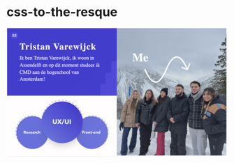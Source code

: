 # css-to-the-resque

![visitekaartje](https://github.com/TristanVarewijck/css-to-the-resque/blob/main/visitekaartje/assets/img/visiteKaartje.png) 
